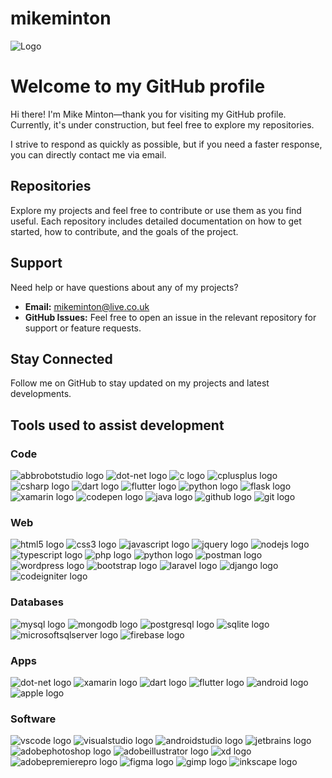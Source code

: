 
# mikeminton  

![Logo](https://mikeminton.xyz/media/github-mikemintonuk.png)

# Welcome to my GitHub profile

Hi there! I'm Mike Minton—thank you for visiting my GitHub profile. Currently, it's under construction, but feel free to explore my repositories.

I strive to respond as quickly as possible, but if you need a faster response, you can directly contact me via email.

## Repositories

Explore my projects and feel free to contribute or use them as you find useful. Each repository includes detailed documentation on how to get started, how to contribute, and the goals of the project.

## Support

Need help or have questions about any of my projects?

- **Email:** <mikeminton@live.co.uk>
- **GitHub Issues:** Feel free to open an issue in the relevant repository for support or feature requests.

## Stay Connected

Follow me on GitHub to stay updated on my projects and latest developments.

## Tools used to assist development

### Code

![abbrobotstudio logo](https://skillicons.dev/icons?i=bots)
![dot-net logo](https://skillicons.dev/icons?i=dotnet)
![c logo](https://skillicons.dev/icons?i=c)
![cplusplus logo](https://skillicons.dev/icons?i=cpp)
![csharp logo](https://skillicons.dev/icons?i=cs)
![dart logo](https://skillicons.dev/icons?i=dart)
![flutter logo](https://skillicons.dev/icons?i=flutter)
![python logo](https://cdn.jsdelivr.net/gh/devicons/devicon/icons/python/python-original.svg)
![flask logo](https://skillicons.dev/icons?i=flask)
![xamarin logo](https://cdn.jsdelivr.net/gh/devicons/devicon/icons/xamarin/xamarin-original.svg)
![codepen logo](https://skillicons.dev/icons?i=codepen)
![java logo](https://skillicons.dev/icons?i=java)
![github logo](https://skillicons.dev/icons?i=github)
![git logo](https://skillicons.dev/icons?i=git)

### Web

![html5 logo](https://cdn.jsdelivr.net/gh/devicons/devicon/icons/html5/html5-original.svg)
![css3 logo](https://cdn.jsdelivr.net/gh/devicons/devicon/icons/css3/css3-original.svg)
![javascript logo](https://cdn.jsdelivr.net/gh/devicons/devicon/icons/javascript/javascript-original.svg)
![jquery logo](https://skillicons.dev/icons?i=jquery)
![nodejs logo](https://cdn.jsdelivr.net/gh/devicons/devicon/icons/nodejs/nodejs-original.svg)
![typescript logo](https://skillicons.dev/icons?i=ts)
![php logo](https://cdn.simpleicons.org/php/777BB4)
![python logo](https://cdn.jsdelivr.net/gh/devicons/devicon/icons/python/python-original.svg)
![postman logo](https://skillicons.dev/icons?i=postman)
![wordpress logo](https://skillicons.dev/icons?i=wordpress)
![bootstrap logo](https://cdn.jsdelivr.net/gh/devicons/devicon/icons/bootstrap/bootstrap-original.svg)
![laravel logo](https://skillicons.dev/icons?i=laravel)
![django logo](https://skillicons.dev/icons?i=django)
![codeigniter logo](https://cdn.jsdelivr.net/gh/devicons/devicon/icons/codeigniter/codeigniter-plain.svg)

### Databases

![mysql logo](https://skillicons.dev/icons?i=mysql)
![mongodb logo](https://skillicons.dev/icons?i=mongodb)
![postgresql logo](https://skillicons.dev/icons?i=postgres)
![sqlite logo](https://skillicons.dev/icons?i=sqlite)
![microsoftsqlserver logo](https://cdn.jsdelivr.net/gh/devicons/devicon/icons/microsoftsqlserver/microsoftsqlserver-plain.svg)
![firebase logo](https://skillicons.dev/icons?i=firebase)

### Apps

![dot-net logo](https://skillicons.dev/icons?i=dotnet)
![xamarin logo](https://cdn.jsdelivr.net/gh/devicons/devicon/icons/xamarin/xamarin-original.svg)
![dart logo](https://skillicons.dev/icons?i=dart)
![flutter logo](https://skillicons.dev/icons?i=flutter)
![android logo](https://cdn.jsdelivr.net/gh/devicons/devicon/icons/android/android-original.svg)
![apple logo](https://cdn.simpleicons.org/apple/000000)

### Software

![vscode logo](https://cdn.jsdelivr.net/gh/devicons/devicon/icons/vscode/vscode-original.svg)
![visualstudio logo](https://cdn.jsdelivr.net/gh/devicons/devicon/icons/visualstudio/visualstudio-plain.svg)
![androidstudio logo](https://skillicons.dev/icons?i=androidstudio)
![jetbrains logo](https://cdn.jsdelivr.net/gh/devicons/devicon/icons/jetbrains/jetbrains-original.svg)
![adobephotoshop logo](https://skillicons.dev/icons?i=ps)
![adobeillustrator logo](https://skillicons.dev/icons?i=ai)
![xd logo](https://skillicons.dev/icons?i=xd)
![adobepremierepro logo](https://skillicons.dev/icons?i=pr)
![figma logo](https://cdn.jsdelivr.net/gh/devicons/devicon/icons/figma/figma-original.svg)
![gimp logo](https://cdn.jsdelivr.net/gh/devicons/devicon/icons/gimp/gimp-original.svg)
![inkscape logo](https://cdn.jsdelivr.net/gh/devicons/devicon/icons/inkscape/inkscape-original.svg)
